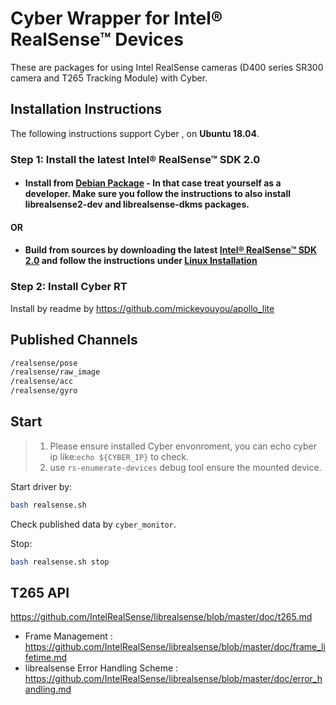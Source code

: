 # Cyber Wrapper for Intel&reg; RealSense&trade; Devices
These are packages for using Intel RealSense cameras (D400 series SR300 camera and T265 Tracking Module) with Cyber.

## Installation Instructions

The following instructions support Cyber , on **Ubuntu 18.04**.

### Step 1: Install the latest Intel&reg; RealSense&trade; SDK 2.0
- #### Install from [Debian Package](https://github.com/IntelRealSense/librealsense/blob/master/doc/distribution_linux.md#installing-the-packages) - In that case treat yourself as a developer. Make sure you follow the instructions to also install librealsense2-dev and librealsense-dkms packages.

#### OR
- #### Build from sources by downloading the latest [Intel&reg; RealSense&trade; SDK 2.0](https://github.com/IntelRealSense/librealsense/releases/tag/v2.24.0) and follow the instructions under [Linux Installation](https://github.com/IntelRealSense/librealsense/blob/master/doc/installation.md)

### Step 2: Install Cyber RT
Install by readme by https://github.com/mickeyouyou/apollo_lite

## Published Channels

```bash
/realsense/pose
/realsense/raw_image 
/realsense/acc
/realsense/gyro
```

## Start

> 1. Please ensure installed Cyber envonroment, you can echo cyber ip like:`echo ${CYBER_IP}` to check.
> 2. use `rs-enumerate-devices` debug tool ensure the mounted device.


Start driver by:
```bash 
bash realsense.sh
```

Check published data by `cyber_monitor`.

Stop:
```bash
bash realsense.sh stop
```

## T265 API
https://github.com/IntelRealSense/librealsense/blob/master/doc/t265.md

- Frame Management : https://github.com/IntelRealSense/librealsense/blob/master/doc/frame_lifetime.md
- librealsense Error Handling Scheme : https://github.com/IntelRealSense/librealsense/blob/master/doc/error_handling.md
